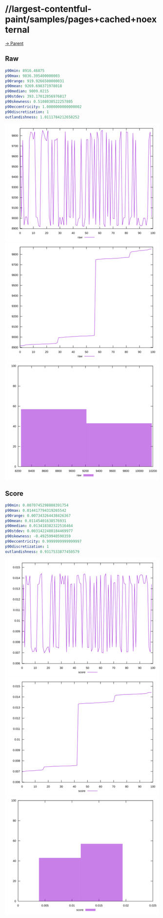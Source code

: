 
# //largest-contentful-paint/samples/pages+cached+noexternal

[→ Parent](../..)


## Raw


```yaml
p90min: 8916.46875
p90max: 9836.395400000003
p90range: 919.9266500000031
p90mean: 9269.698371978018
p90median: 9009.0215
p90stdev: 393.17012856976817
p90skewness: 0.5108030522257805
p90eccentricity: 1.0000000000000002
p90discretization: 1
outlandishness: 1.0111784212658252

```

![PLOT: raw-values](./raw/values.svg)![PLOT: raw-sorted](./raw/sorted.svg)![PLOT: raw-histogram](./raw/histogram.svg)
## Score


```yaml
p90min: 0.0070745298808391754
p90max: 0.014417794319265542
p90range: 0.007343264438426367
p90mean: 0.01145401638576931
p90median: 0.013418382322516464
p90stdev: 0.0031422480184469977
p90skewness: -0.49259940590359
p90eccentricity: 0.9999999999999997
p90discretization: 1
outlandishness: 0.9317533877450579

```

![PLOT: score-values](./score/values.svg)![PLOT: score-sorted](./score/sorted.svg)![PLOT: score-histogram](./score/histogram.svg)